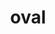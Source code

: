 ---
category: 4-letters
denotation: null
name: oval
reference_link: https://www.etymonline.com/word/oval
root_language: null
root_name: null
title: oval
type: free
word_sums:
- respelling: oval
  sum: 'Oval + '
---